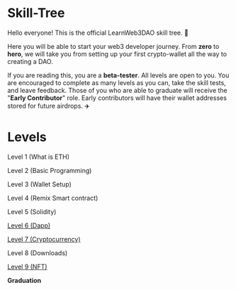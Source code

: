 # Skill-Tree





Hello everyone! This is the official LearnWeb3DAO skill tree. 🌴

Here you will be able to start your web3 developer journey. From **zero** to **hero**, we will take you from setting up your first crypto-wallet all the way to creating a DAO. 

If you are reading this, you are a **beta-tester**. All levels are open to you. You are encouraged to complete as many levels as you can, take the skill tests, and leave feedback. Those of you who are able to graduate will receive the "**Early Contributor**" role. Early contributors will have their wallet addresses stored for future airdrops. ✈️

# Levels

Level 1 (What is ETH)

Level 2 (Basic Programming)

Level 3 (Wallet Setup)

Level 4 (Remix Smart contract)

Level 5 (Solidity)

[Level 6 (Dapp)](https://github.com/LearnWeb3DAO/BasicFrontEndTutorial)

[Level 7 (Cryptocurrency)](https://github.com/LearnWeb3DAO/TokenTutorial)

Level 8 (Downloads)

[Level 9 (NFT)](https://github.com/LearnWeb3DAO/NFT-Tutorial)

**Graduation**
